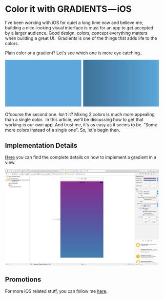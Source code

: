 # Color it with GRADIENTS — iOS

I've been working with iOS for quiet a long time now and believe me, building a nice-looking visual interface is must for an app to get accepted by a larger audience.  Good design, colors, concept everything matters when building a great UI. 
Gradients is one of the things that adds life to the colors. 

Plain color or a gradient? Let's see which one is more eye catching..

<img src="https://github.com/pgpt10/GradientSample/blob/master/Screen%20Shot%202018-05-13%20at%205.23.54%20PM.png">

Ofcourse the second one. Isn't it? Mixing 2 colors is much more appealing than a single color. 
In this article, we'll be discussing how to get that working in our own app. And trust me, it's as easy as it seems to be. "Some more colors instead of a single one". So, let's begin then.

## Implementation Details

<a href="https://medium.com/p/a4b374c3c79f">Here</a> you can find the complete details on how to implement a gradient in a view.

<img src="https://github.com/pgpt10/GradientSample/blob/master/Screen%20Shot%202018-05-13%20at%204.30.43%20PM.png">

## Promotions
For more iOS related stuff, you can follow me <a href="https://medium.com/@p.gpt10">here</a>.
